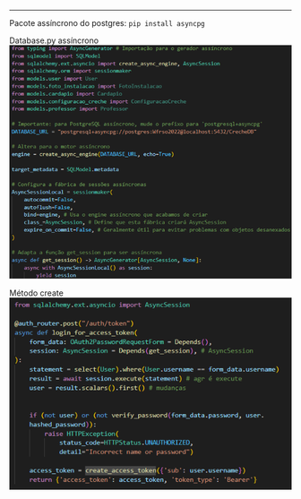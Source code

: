 
---

Pacote assíncrono do postgres: ``pip install asyncpg    ``

Database.py assíncrono
![Pasted image 20250626192656](../../attachments/Pasted%20image%2020250626192656.png)

Método create
![Pasted image 20250626194023](../../attachments/Pasted%20image%2020250626194023.png)

